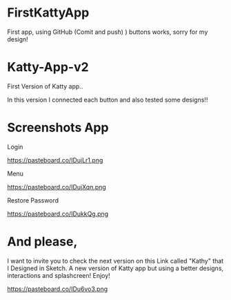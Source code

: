 # FirstKattyApp
First app, using GitHub (Comit and push) ) buttons works, sorry for my design!

# Katty-App-v2

First Version of Katty app..

In this version I connected each button and also tested some designs!!

# Screenshots App

Login

https://pasteboard.co/IDujLr1.png

Menu

https://pasteboard.co/IDujXqn.png

Restore Password

https://pasteboard.co/IDukkQg.png

# And please,

I want to invite you to check the next version on this Link called "Kathy" that I Designed in Sketch.
A new version of  Katty app but using a better designs, interactions and splashcreen! Enjoy!

https://pasteboard.co/IDu6vo3.png
